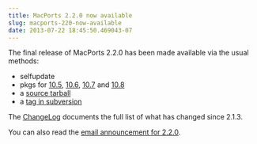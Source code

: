 ```yaml
---
title: MacPorts 2.2.0 now available
slug: macports-220-now-available
date: 2013-07-22 18:45:50.469043-07
---
```


The final release of MacPorts 2.2.0 has been made available via the usual methods:

* selfupdate
* pkgs for [10.5](https://distfiles.macports.org/MacPorts/MacPorts-2.2.0-10.5-Leopard.dmg "10.5 DMG"), [10.6](https://distfiles.macports.org/MacPorts/MacPorts-2.2.0-10.6-SnowLeopard.pkg "10.6 pkg"), [10.7](https://distfiles.macports.org/MacPorts/MacPorts-2.2.0-10.7-Lion.pkg "10.7 pkg") and [10.8](https://distfiles.macports.org/MacPorts/MacPorts-2.2.0-10.8-MountainLion.pkg "10.8 pkg")
* a [source tarball](https://www.macports.org/install.php#source)
* a [tag in subversion](https://svn.macports.org/repository/macports/tags/release_2_2_0)

The [ChangeLog](https://svn.macports.org/repository/macports/branches/release_2_2/base/ChangeLog) documents the full list of what has changed since 2.1.3.

You can also read the [email announcement for 2.2.0](https://lists.macosforge.org/pipermail/macports-announce/2013-July/000027.html).
